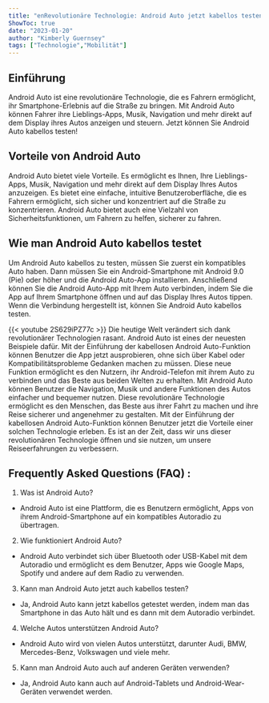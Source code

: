 ```yaml
---
title: "enRevolutionäre Technologie: Android Auto jetzt kabellos testen!"
ShowToc: true 
date: "2023-01-20"
author: "Kimberly Guernsey" 
tags: ["Technologie","Mobilität"]
---
```

## Einführung

Android Auto ist eine revolutionäre Technologie, die es Fahrern ermöglicht, ihr Smartphone-Erlebnis auf die Straße zu bringen. Mit Android Auto können Fahrer ihre Lieblings-Apps, Musik, Navigation und mehr direkt auf dem Display ihres Autos anzeigen und steuern. Jetzt können Sie Android Auto kabellos testen!

## Vorteile von Android Auto

Android Auto bietet viele Vorteile. Es ermöglicht es Ihnen, Ihre Lieblings-Apps, Musik, Navigation und mehr direkt auf dem Display Ihres Autos anzuzeigen. Es bietet eine einfache, intuitive Benutzeroberfläche, die es Fahrern ermöglicht, sich sicher und konzentriert auf die Straße zu konzentrieren. Android Auto bietet auch eine Vielzahl von Sicherheitsfunktionen, um Fahrern zu helfen, sicherer zu fahren.

## Wie man Android Auto kabellos testet

Um Android Auto kabellos zu testen, müssen Sie zuerst ein kompatibles Auto haben. Dann müssen Sie ein Android-Smartphone mit Android 9.0 (Pie) oder höher und die Android Auto-App installieren. Anschließend können Sie die Android Auto-App mit Ihrem Auto verbinden, indem Sie die App auf Ihrem Smartphone öffnen und auf das Display Ihres Autos tippen. Wenn die Verbindung hergestellt ist, können Sie Android Auto kabellos testen.

{{< youtube 2S629iPZ77c >}} 
Die heutige Welt verändert sich dank revolutionärer Technologien rasant. Android Auto ist eines der neuesten Beispiele dafür. Mit der Einführung der kabellosen Android Auto-Funktion können Benutzer die App jetzt ausprobieren, ohne sich über Kabel oder Kompatibilitätsprobleme Gedanken machen zu müssen. Diese neue Funktion ermöglicht es den Nutzern, ihr Android-Telefon mit ihrem Auto zu verbinden und das Beste aus beiden Welten zu erhalten. Mit Android Auto können Benutzer die Navigation, Musik und andere Funktionen des Autos einfacher und bequemer nutzen. Diese revolutionäre Technologie ermöglicht es den Menschen, das Beste aus ihrer Fahrt zu machen und ihre Reise sicherer und angenehmer zu gestalten. Mit der Einführung der kabellosen Android Auto-Funktion können Benutzer jetzt die Vorteile einer solchen Technologie erleben. Es ist an der Zeit, dass wir uns dieser revolutionären Technologie öffnen und sie nutzen, um unsere Reiseerfahrungen zu verbessern.

## Frequently Asked Questions (FAQ) :
1. Was ist Android Auto?
- Android Auto ist eine Plattform, die es Benutzern ermöglicht, Apps von ihrem Android-Smartphone auf ein kompatibles Autoradio zu übertragen.

2. Wie funktioniert Android Auto?
- Android Auto verbindet sich über Bluetooth oder USB-Kabel mit dem Autoradio und ermöglicht es dem Benutzer, Apps wie Google Maps, Spotify und andere auf dem Radio zu verwenden.

3. Kann man Android Auto jetzt auch kabellos testen?
- Ja, Android Auto kann jetzt kabellos getestet werden, indem man das Smartphone in das Auto hält und es dann mit dem Autoradio verbindet.

4. Welche Autos unterstützen Android Auto?
- Android Auto wird von vielen Autos unterstützt, darunter Audi, BMW, Mercedes-Benz, Volkswagen und viele mehr.

5. Kann man Android Auto auch auf anderen Geräten verwenden?
- Ja, Android Auto kann auch auf Android-Tablets und Android-Wear-Geräten verwendet werden.


